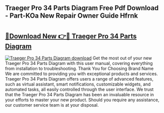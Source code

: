 ## Traeger Pro 34 Parts Diagram Free Pdf Download - Part-KOa New Repair Owner Guide Hfrnk

# <h2><a href="http://dfmyg1z.blite.top/?on=Traeger+Pro+34+Parts+Diagram">🔗Download New 👉🔴 Traeger Pro 34 Parts Diagram</a></h2>

[![Traeger Pro 34 Parts Diagram download](https://i.imgur.com/lujVjoI.png)](http://dfmyg1z.blite.top/?on=Traeger+Pro+34+Parts+Diagram)
Get the most out of your new Traeger Pro 34 Parts Diagram with this user manual, covering everything from installation to troubleshooting. Thank You for Choosing Brand Name We are committed to providing you with exceptional products and services. Traeger Pro 34 Parts Diagram offers users a range of advanced features, such as virtual assistant, smart notifications, customizable widgets, and automated tasks, all easily controlled through the user interface. We trust that the Traeger Pro 34 Parts Diagram has been an invaluable resource in your efforts to master your new product. Should you require any assistance, our customer service team is at your disposal.
